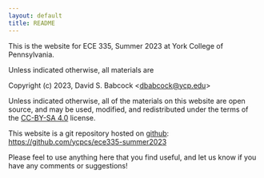 ```yaml
---
layout: default
title: README
---
```


This is the website for ECE 335, Summer 2023 at York College of
Pennsylvania.

Unless indicated otherwise, all materials are

Copyright (c) 2023, David S. Babcock &lt;<dbabcock@ycp.edu>&gt;

Unless indicated otherwise, all of the materials on this website are open source, and may be used, modified, and redistributed under the terms of the [CC-BY-SA 4.0](http://creativecommons.org/licenses/by-sa/4.0/) license.

This website is a git repository hosted on [github](https://github.com): <https://github.com/ycpcs/ece335-summer2023>

Please feel to use anything here that you find useful,
and let us know if you have any comments or suggestions!
